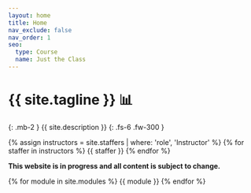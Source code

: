 ```yaml
---
layout: home
title: Home
nav_exclude: false
nav_order: 1
seo:
  type: Course
  name: Just the Class
---
```


# {{ site.tagline }} 📊
{: .mb-2 }
{{ site.description }}
{: .fs-6 .fw-300 }

{% assign instructors = site.staffers | where: 'role', 'Instructor' %}
{% for staffer in instructors %}
{{ staffer }}
{% endfor %}

<!-- {: .mb-3 }
**Lecture:** MWF 10-11AM (A00), 11AM-12PM (B00), 9-10AM (C00)
{: .mb-0 .fs-5 .text-grey-dk-000 } -->

**This website is in progress and all content is subject to change.**

{% for module in site.modules %}
{{ module }}
{% endfor %}
